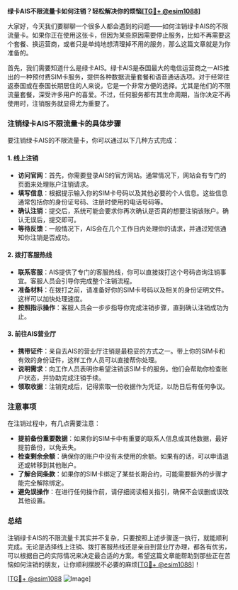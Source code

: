 **绿卡AIS不限流量卡如何注销？轻松解决你的烦恼[[TG💪+ @esim1088](https://t.me/s/esim1088)]**

大家好，今天我们要聊聊一个很多人都会遇到的问题——如何注销绿卡AIS的不限流量卡。如果你正在使用这张卡，但因为某些原因需要停止服务，比如不再需要这个套餐、换运营商，或者只是单纯地想清理掉不用的服务，那么这篇文章就是为你准备的。

首先，我们需要知道什么是绿卡AIS。绿卡AIS是泰国最大的电信运营商之一AIS推出的一种预付费SIM卡服务，提供各种数据流量套餐和语音通话选项。对于经常往返泰国或在泰国长期居住的人来说，它是一个非常方便的选择。尤其是他们的不限流量套餐，深受许多用户的喜爱。不过，任何服务都有其生命周期，当你决定不再使用时，注销服务就显得尤为重要了。

### 注销绿卡AIS不限流量卡的具体步骤

要注销绿卡AIS的不限流量卡，你可以通过以下几种方式完成：

#### 1. **线上注销**
   - **访问官网**：首先，你需要登录AIS的官方网站。通常情况下，网站会有专门的页面来处理账户注销请求。
   - **填写信息**：根据提示输入你的SIM卡号码以及其他必要的个人信息。这些信息通常包括你的身份证号码、注册时使用的电话号码等。
   - **确认注销**：提交后，系统可能会要求你再次确认是否真的想要注销该账户。确认无误后，提交即可。
   - **等待反馈**：一般情况下，AIS会在几个工作日内处理你的请求，并通过短信通知你注销是否成功。

#### 2. **拨打客服热线**
   - **联系客服**：AIS提供了专门的客服热线，你可以直接拨打这个号码咨询注销事宜。客服人员会引导你完成整个注销流程。
   - **准备材料**：在拨打之前，请准备好你的SIM卡号码以及相关的身份证明文件。这样可以加快处理速度。
   - **按照指示操作**：客服人员会一步步指导你完成注销步骤，直到确认注销成功为止。

#### 3. **前往AIS营业厅**
   - **携带证件**：亲自去AIS的营业厅注销是最稳妥的方式之一。带上你的SIM卡和有效的身份证件，这样工作人员可以直接帮你处理。
   - **说明需求**：向工作人员表明你希望注销该SIM卡的服务。他们会帮助你检查账户状态，并协助完成注销手续。
   - **领取收据**：注销完成后，记得索取一份收据作为凭证，以防日后有任何争议。

### 注意事项

在注销过程中，有几点需要注意：

- **提前备份重要数据**：如果你的SIM卡中有重要的联系人信息或其他数据，最好提前备份，以免丢失。
- **检查剩余余额**：确保你的账户中没有未使用的余额。如果有的话，可以申请退还或转移到其他账户。
- **了解合同条款**：如果你的SIM卡绑定了某些长期合约，可能需要额外的步骤才能完全解除绑定。
- **避免误操作**：在进行任何操作前，请仔细阅读相关指引，确保不会误删或误改其他设置。

### 总结

注销绿卡AIS的不限流量卡其实并不复杂，只要按照上述步骤逐一执行，就能顺利完成。无论是选择线上注销、拨打客服热线还是亲自到营业厅办理，都各有优劣，可以根据自己的实际情况来决定最合适的方案。希望这篇文章能帮助到那些正在苦恼如何注销的朋友，让你顺利摆脱不必要的麻烦[[TG💪+ @esim1088](https://t.me/s/esim1088)]！

[[TG💪+ @esim1088](https://t.me/s/esim1088) ![Image](https://i.postimg.cc/4NQfJmqS/Snipaste-2025-05-13-00-14-12.png)]